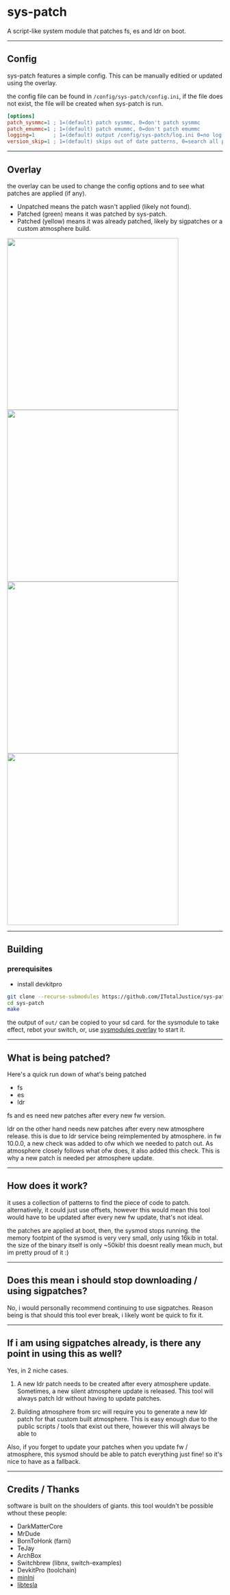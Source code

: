# sys-patch

A script-like system module that patches fs, es and ldr on boot.

---

## Config

sys-patch features a simple config. This can be manually editied or updated using the overlay.

the config file can be found in `/config/sys-patch/config.ini`, if the file does not exist, the file will be created when sys-patch is run.

```ini
[options]
patch_sysmmc=1 ; 1=(default) patch sysmmc, 0=don't patch sysmmc
patch_emummc=1 ; 1=(default) patch emummc, 0=don't patch emummc
logging=1      ; 1=(default) output /config/sys-patch/log.ini 0=no log
version_skip=1 ; 1=(default) skips out of date patterns, 0=search all patterns
```

---

## Overlay

the overlay can be used to change the config options and to see what patches are applied (if any).

- Unpatched means the patch wasn't applied (likely not found).
- Patched (green) means it was patched by sys-patch.
- Patched (yellow) means it was already patched, likely by sigpatches or a custom atmosphere build.

<p float="left">
  <img src="https://i.imgur.com/yDhTdI6.jpg" width="400" />
  <img src="https://i.imgur.com/G6U9wGa.jpg" width="400" />
  <img src="https://i.imgur.com/cSXUIWS.jpg" width="400" />
  <img src="https://i.imgur.com/XNLWLqL.jpg" width="400" />
</p>

---

## Building

### prerequisites
- install devkitpro

```sh
git clone --recurse-submodules https://github.com/ITotalJustice/sys-patch.git
cd sys-patch
make
```

the output of `out/` can be copied to your sd card. for the sysmodule to take effect, rebot your switch, or, use [sysmodules overlay](https://github.com/WerWolv/ovl-sysmodules/tree/master/source)  to start it.

---

## What is being patched?

Here's a quick run down of what's being patched

- fs
- es
- ldr

fs and es need new patches after every new fw version.

ldr on the other hand needs new patches after every new atmosphere release. this is due to ldr service being reimplemented by atmosphere. in fw 10.0.0, a new check was added to ofw which we needed to patch out. As atmosphere closely follows what ofw does, it also added this check. This is why a new patch is needed per atmosphere update.

---

## How does it work?

it uses a collection of patterns to find the piece of code to patch. alternatively, it could just use offsets, however this would mean this tool would have to be updated after every new fw update, that's not ideal.

the patches are applied at boot, then, the sysmod stops running. the memory footpint of the sysmod is very very small, only using 16kib in total. the size of the binary itself is only ~50kib! this doesnt really mean much, but im pretty proud of it :)

---

## Does this mean i should stop downloading / using sigpatches?

No, i would personally recommend continuing to use sigpatches. Reason being is that should this tool ever break, i likely wont be quick to fix it.

---

## If i am using sigpatches already, is there any point in using this as well?

Yes, in 2 niche cases.

1. A new ldr patch needs to be created after every atmosphere update. Sometimes, a new silent atmosphere update is released. This tool will always patch ldr without having to update patches.

2. Building atmosphere from src will require you to generate a new ldr patch for that custom built atmosphere. This is easy enough due to the public scripts / tools that exist out there, however this will always be able to

Also, if you forget to update your patches when you update fw / atmosphere, this sysmod should be able to patch everything just fine! so it's nice to have as a fallback.

---

## Credits / Thanks

software is built on the shoulders of giants. this tool wouldn't be possible wthout these people:

- DarkMatterCore
- MrDude
- BornToHonk (farni)
- TeJay
- ArchBox
- Switchbrew (libnx, switch-examples)
- DevkitPro (toolchain)
- [minIni](https://github.com/compuphase/minIni)
- [libtesla](https://github.com/WerWolv/libtesla)
